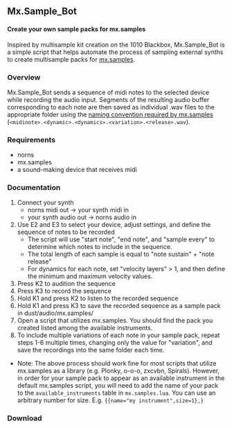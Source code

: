 ## Mx.Sample_Bot
#### Create your own sample packs for mx.samples

Inspired by multisample kit creation on the 1010 Blackbox, Mx.Sample_Bot is a simple script that helps automate the process of sampling external synths to create multisample packs for [mx.samples](https://llllllll.co/t/mx-samples/41400).

### Overview

Mx.Sample_Bot sends a sequence of midi notes to the selected device while recording the audio input. Segments of the resulting audio buffer corresponding to each note are then saved as individual .wav files to the appropriate folder using the [naming convention required by mx.samples](https://llllllll.co/t/mx-samples/41400/66) (`<midinote>.<dynamic>.<dynamics>.<variation>.<release>.wav`). 

### Requirements

- norns
- mx.samples
- a sound-making device that receives midi

### Documentation
1. Connect your synth 
    - norns midi out -> your synth midi in
    - your synth audio out -> norns audio in 
2. Use E2 and E3 to select your device, adjust settings, and define the sequence of notes to be recorded
    - The script will use "start note", "end note", and "sample every" to determine which notes to include in the sequence.
    - The total length of each sample is equal to "note sustain" + "note release"
    - For dynamics for each note, set "velocity layers" > 1, and then define the minimum and maximum velocity values. 
3. Press K2 to audition the sequence
4. Press K3 to record the sequence
5. Hold K1 and press K2 to listen to the recorded sequence
6. Hold K1 and press K3 to save the recorded sequence as a sample pack in dust/audio/mx.samples/
7. Open a script that utilizes mx.samples. You should find the pack you created listed among the available instruments. 
8. To include multiple variations of each note in your sample pack, repeat steps 1-6 multiple times, changing only the value for "variation", and save the recordings into the same folder each time.  

* Note: The above process should work fine for most scripts that utilize mx.samples as a library (e.g. Plonky, o-o-o, zxcvbn, Spirals). However, in order for your sample pack to appear as an available instrument in the default mx.samples script, you will need to add the name of your pack to the `available_instruments` table in `mx.samples.lua`. You can use an arbitrary number for size. E.g. `{{name="my instrument",size=1},}`

### Download